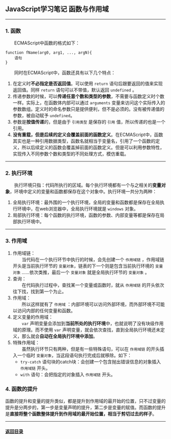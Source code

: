## JavaScript学习笔记 函数与作用域
---
### 1. 函数

&emsp;&emsp;ECMAScript中函数的格式如下：
```
function fName(arg0, arg1, ..., argN){
    语句
}
```
&emsp;&emsp;同时在ECMAScript中，函数还具有以下几个特点：
1. 在定义时**不必指定是否返回值**。可以使用 `return` 语句后跟要返回的值来实现返回值。同样 `return` 语句可以不带值，默认返回 `undefined` 。
2. 传递参数的时候，可以**传递任意个数和类型的参数**，不需要与函数定义时个数一样。实际上，在函数体内部可以通过 `arguments` 变量来访问这个实际传入的参数数组。定义时的命名参数只是提供便利，但不是必须的。没有被传递值的参数，被自动赋予 `undefined`。
3. 参数是**按值传递**的，但是由于 `引用类型` 是保存的 `引用` 值，所以传递的也是一个引用。
4. **没有重载，但是后续的定义会覆盖前面的函数定义**。在ECMAScript中，函数其实也是一种引用数据类型，函数名就相当于变量名，引用了一个函数的定义，所以后续定义的函数会覆盖掉前面的函数定义。但是可以利用参数特性，实现传入不同参数个数和类型的不同处理方式，模仿重载。

---
### 2. 执行环境

&emsp;&emsp;执行环境只指：代码所执行的区域。每个执行环境都有一个与之相关的**变量对象**，环境中定义的变量和函数都保存在这个对象中。执行环境一共分为两种：
1. 全局执行环境：最外围的一个执行环境，全局的变量和函数都是保存在全局执行环境中，在web浏览器中，全局执行环境就是 `windows` 对象。
2. 局部执行环境：每个函数的执行环境，函数的参数、内部变量等都是保存在局部执行环境中。


---
### 3. 作用域

1. 作用域链：  
    &emsp;&emsp;当代码在一个执行环节中执行的时候，会先创建一个 `作用域链` ，作用域链开头是当前执行环节的 `变量对象`，链表的下一个则是包含当前执行环境的 `变量对象` ……依次类推，最后一个 `变量对象` 就是全局执行环节的 `变量对象` 。  
2. 查询：  
    &emsp;&emsp;在代码执行过程中，查找某一个变量或函数时，就从 `作用域链` 的开头依次往下找，找到第一个为止。
3. 作用域：  
    &emsp;&emsp;所以这样就有了 `作用域` ：内部环境可以访问外部环境，而外部环境不可能以访问内部的任何变量和函数。
4. 定义变量的作用域：  
    &emsp;&emsp;`var` 声明变量会添加到**当前所处的执行环境**中，也就说明了没有块级作用域的原理。而不使用 `var` 声明变量，就会依次查找，直到全局执行环境还未定义，那么就会**自动在全局执行环境中添加**。
5. 特殊作用域：  
    &emsp;&emsp;虽然执行环节只有两种，但是有一些特殊语句，可以在 `作用域链` 的开头插入一个临时 `变量对象`，当这段语句执行完成后就移除。如下：
    + `try-catch` 语句块的catch块：会创建一个包含抛出错误信息的对象插入 `作用域链` 开头。
    + `with` 语句：会把指定的对象插入 `作用域链` 开头。

### 4. 函数的提升

函数的提升和变量的提升类似，都是提升到作用域的最开始的位置，只不过变量的提升是分两步的，第一步是变量声明的提升，第二步是变量的赋值。而函数的提升是**直接将整个函数整体提升到作用域的最开始位置，相当于剪切过去的样子**。


---

#### [返回目录](./)